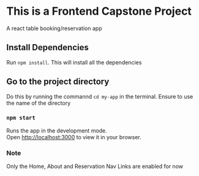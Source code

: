 # This is a Frontend Capstone Project
A react table booking/reservation app

## Install Dependencies

Run `npm install`. This will install all the dependencies

## Go to the project directory

Do this by running the commannd `cd my-app` in the terminal. Ensure to use the name of the directory

### `npm start`

Runs the app in the development mode.\
Open [http://localhost:3000](http://localhost:3000) to view it in your browser.

### Note 
Only the Home, About and Reservation Nav Links are enabled for now
